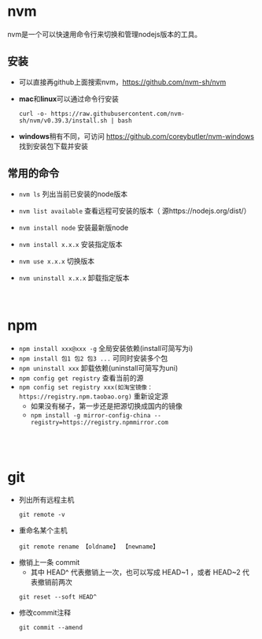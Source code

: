 # nvm

nvm是一个可以快速用命令行来切换和管理nodejs版本的工具。

## **安装**
- 可以直接再github上面搜索nvm，https://github.com/nvm-sh/nvm

- **mac**和**linux**可以通过命令行安装

    `curl -o- https://raw.githubusercontent.com/nvm-sh/nvm/v0.39.3/install.sh | bash `

- **windows**稍有不同，可访问 https://github.com/coreybutler/nvm-windows 找到安装包下载并安装



## **常用的命令**

- `nvm ls`	列出当前已安装的node版本

- `nvm list available`	查看远程可安装的版本（ 源https://nodejs.org/dist/）

- `nvm install node`	安装最新版node

- `nvm install x.x.x`	安装指定版本

- `nvm use x.x.x`	切换版本

- `nvm uninstall x.x.x`	卸载指定版本

​	
# npm
- `npm install xxx@xxx -g`    全局安装依赖(install可简写为i)
- `npm install 包1 包2 包3 ...` 可同时安装多个包
- `npm uninstall xxx`   卸载依赖(uninstall可简写为uni)
- `npm config get registry` 查看当前的源
- `npm config set registry xxx(如淘宝镜像：https://registry.npm.taobao.org)` 重新设定源
  - 如果没有梯子，第一步还是把源切换成国内的镜像
  - ```npm install -g mirror-config-china --registry=https://registry.npmmirror.com```

<br/>
<br/>

# git
- 列出所有远程主机
  ```git
  git remote -v
  ```
- 重命名某个主机
  ```git
  git remote rename 【oldname】 【newname】
  ```
- 撤销上一条 commit
  - 其中 HEAD^ 代表撤销上一次，也可以写成 HEAD~1 ，或者 HEAD~2 代表撤销前两次
  ```git
  git reset --soft HEAD^
  ```
- 修改commit注释
  ```git
  git commit --amend
  ```